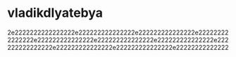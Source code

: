 # vladikdlyatebya
2e2222222222222222e222222222222222e222222222222222e222222222222222e222222222222222e222222222222222e222222222222222e222222222222222e222222222222222e222222222222222e22222222222222
